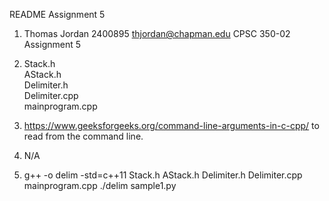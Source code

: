 README Assignment 5

1. Thomas Jordan
   2400895
   thjordan@chapman.edu
   CPSC 350-02
   Assignment 5

2. Stack.h   
   AStack.h   
   Delimiter.h     
   Delimiter.cpp   
   mainprogram.cpp

3.  https://www.geeksforgeeks.org/command-line-arguments-in-c-cpp/ to read from the command line.

4. N/A

5. g++ -o delim -std=c++11 Stack.h AStack.h Delimiter.h Delimiter.cpp mainprogram.cpp
   ./delim sample1.py
